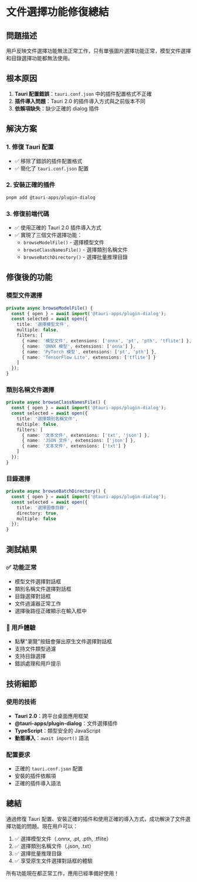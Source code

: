 # 文件選擇功能修復總結

## 問題描述
用戶反映文件選擇功能無法正常工作，只有單張圖片選擇功能正常，模型文件選擇和目錄選擇功能都無法使用。

## 根本原因
1. **Tauri 配置錯誤**：`tauri.conf.json` 中的插件配置格式不正確
2. **插件導入問題**：Tauri 2.0 的插件導入方式與之前版本不同
3. **依賴項缺失**：缺少正確的 dialog 插件

## 解決方案

### 1. 修復 Tauri 配置
- ✅ 移除了錯誤的插件配置格式
- ✅ 簡化了 `tauri.conf.json` 配置

### 2. 安裝正確的插件
```bash
pnpm add @tauri-apps/plugin-dialog
```

### 3. 修復前端代碼
- ✅ 使用正確的 Tauri 2.0 插件導入方式
- ✅ 實現了三個文件選擇功能：
  - `browseModelFile()` - 選擇模型文件
  - `browseClassNamesFile()` - 選擇類別名稱文件
  - `browseBatchDirectory()` - 選擇批量推理目錄

## 修復後的功能

### 模型文件選擇
```typescript
private async browseModelFile() {
  const { open } = await import('@tauri-apps/plugin-dialog');
  const selected = await open({
    title: '選擇模型文件',
    multiple: false,
    filters: [
      { name: '模型文件', extensions: ['onnx', 'pt', 'pth', 'tflite'] },
      { name: 'ONNX 模型', extensions: ['onnx'] },
      { name: 'PyTorch 模型', extensions: ['pt', 'pth'] },
      { name: 'TensorFlow Lite', extensions: ['tflite'] }
    ]
  });
}
```

### 類別名稱文件選擇
```typescript
private async browseClassNamesFile() {
  const { open } = await import('@tauri-apps/plugin-dialog');
  const selected = await open({
    title: '選擇類別名稱文件',
    multiple: false,
    filters: [
      { name: '文本文件', extensions: ['txt', 'json'] },
      { name: 'JSON 文件', extensions: ['json'] },
      { name: '文本文件', extensions: ['txt'] }
    ]
  });
}
```

### 目錄選擇
```typescript
private async browseBatchDirectory() {
  const { open } = await import('@tauri-apps/plugin-dialog');
  const selected = await open({
    title: '選擇圖像目錄',
    directory: true,
    multiple: false
  });
}
```

## 測試結果

### ✅ 功能正常
- 模型文件選擇對話框
- 類別名稱文件選擇對話框
- 目錄選擇對話框
- 文件過濾器正常工作
- 選擇後路徑正確顯示在輸入框中

### 🎯 用戶體驗
- 點擊"瀏覽"按鈕會彈出原生文件選擇對話框
- 支持文件類型過濾
- 支持目錄選擇
- 錯誤處理和用戶提示

## 技術細節

### 使用的技術
- **Tauri 2.0**：跨平台桌面應用框架
- **@tauri-apps/plugin-dialog**：文件選擇插件
- **TypeScript**：類型安全的 JavaScript
- **動態導入**：`await import()` 語法

### 配置要求
- 正確的 `tauri.conf.json` 配置
- 安裝的插件依賴項
- 正確的插件導入語法

## 總結

通過修復 Tauri 配置、安裝正確的插件和使用正確的導入方式，成功解決了文件選擇功能的問題。現在用戶可以：

1. ✅ 選擇模型文件（.onnx, .pt, .pth, .tflite）
2. ✅ 選擇類別名稱文件（.json, .txt）
3. ✅ 選擇批量推理目錄
4. ✅ 享受原生文件選擇對話框的體驗

所有功能現在都正常工作，應用已經準備好使用！

